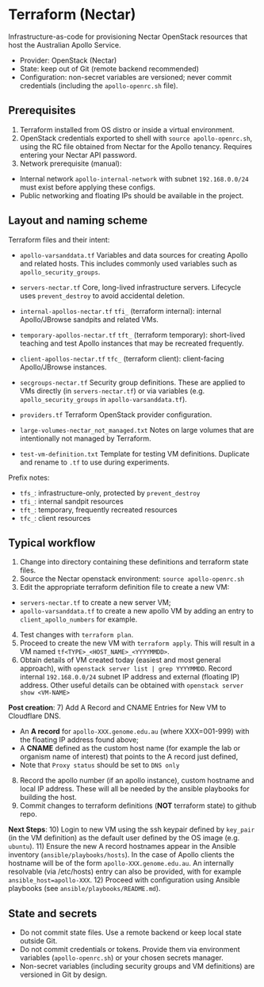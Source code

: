 # Terraform (Nectar)

Infrastructure-as-code for provisioning Nectar OpenStack resources that host the Australian Apollo Service.

- Provider: OpenStack (Nectar)
- State: keep out of Git (remote backend recommended)
- Configuration: non-secret variables are versioned; never commit credentials (including the `apollo-openrc.sh` file).

## Prerequisites

1) Terraform installed from OS distro or inside a virtual environment.
2) OpenStack credentials exported to shell with `source apollo-openrc.sh`, using the RC file obtained from Nectar for the Apollo tenancy. Requires entering your Nectar API password.
3) Network prerequisite (manual):
- Internal network `apollo-internal-network` with subnet `192.168.0.0/24` must exist before applying these configs.
- Public networking and floating IPs should be available in the project.

## Layout and naming scheme

Terraform files and their intent:

- `apollo-varsanddata.tf`
Variables and data sources for creating Apollo and related hosts. This includes commonly used variables such as `apollo_security_groups`.

- `servers-nectar.tf`
Core, long-lived infrastructure servers. Lifecycle uses `prevent_destroy` to avoid accidental deletion.

- `internal-apollos-nectar.tf`
`tfi_` (terraform internal): internal Apollo/JBrowse sandpits and related VMs.

- `temporary-apollos-nectar.tf`
`tft_` (terraform temporary): short-lived teaching and test Apollo instances that may be recreated frequently.

- `client-apollos-nectar.tf`
`tfc_` (terraform client): client-facing Apollo/JBrowse instances.

- `secgroups-nectar.tf`
Security group definitions. These are applied to VMs directly (in `servers-nectar.tf`) or via variables (e.g. `apollo_security_groups` in `apollo-varsanddata.tf`).

- `providers.tf`
Terraform OpenStack provider configuration.

- `large-volumes-nectar_not_managed.txt`
Notes on large volumes that are intentionally not managed by Terraform.

- `test-vm-definition.txt`
Template for testing VM definitions. Duplicate and rename to `.tf` to use during experiments.

Prefix notes:
- `tfs_`: infrastructure-only, protected by `prevent_destroy`
- `tfi_`: internal sandpit resources
- `tft_`: temporary, frequently recreated resources
- `tfc_`: client resources

## Typical workflow

1) Change into directory containing these definitions and terraform state files.
2) Source the Nectar openstack environment: `source apollo-openrc.sh`
3) Edit the appropriate terraform definition file to create a new VM:
- `servers-nectar.tf` to create a new server VM;
- `apollo-varsanddata.tf` to create a new apollo VM by adding an entry to `client_apollo_numbers` for example.
4) Test changes with `terraform plan`.
5) Proceed to create the new VM with `terraform apply`. This will result in a VM named `tf<TYPE>_<HOST_NAME>_<YYYYMMDD>`.
6) Obtain details of VM created today (easiest and most general approach), with `openstack server list | grep YYYYMMDD`. Record internal `192.168.0.0/24` subnet IP address and external (floating IP) address. Other useful details can be obtained with `openstack server show <VM-NAME>`

**Post creation**:
7) Add A Record and CNAME Entries for New VM to Cloudflare DNS.
- An __A record__ for `apollo-XXX.genome.edu.au` (where XXX=001-999) with the floating IP address found above;
- A __CNAME__ defined as the custom host name (for example the lab or organism name of interest) that points to the A record just defined,
-  Note that `Proxy status` should be set to `DNS only`
8) Record the apollo number (if an apollo instance), custom hostname and local IP address. These will all be needed by the ansible playbooks for building the host.
9) Commit changes to terraform definitions (**NOT** terraform state) to github repo.

**Next Steps**:
10) Login to new VM using the ssh keypair defined by `key_pair` (in the VM definition) as the default user defined by the OS image (e.g. `ubuntu`).
11) Ensure the new A record hostnames appear in the Ansible inventory (`ansible/playbooks/hosts`). In the case of Apollo clients the hostname will be of the form `apollo-XXX.genome.edu.au`. An internally resolvable (via /etc/hosts) entry can also be provided, with for example `ansible_host=apollo-XXX`.
12) Proceed with configuration using Ansible playbooks (see `ansible/playbooks/README.md`).

## State and secrets
- Do not commit state files. Use a remote backend or keep local state outside Git.  
- Do not commit credentials or tokens. Provide them via environment variables (`apollo-openrc.sh`) or your chosen secrets manager.
- Non-secret variables (including security groups and VM definitions) are versioned in Git by design.

